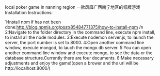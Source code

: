 local poker game in nanning region
一款风靡广西南宁地区的纸牌游戏
Installation Instructions:

1:Install npm if has not been done:http://blog.npmjs.org/post/85484771375/how-to-install-npm /n
2:Navigate to the folder directory in the command line, execute npm install, to install all the node modules.
3:Execute nodemon server.js, to launch the server, the port number is set to 8000.
4:Open another command line window, execute mongod, to lauch the mongo db server.
5:You can open another command line window and execute mongo, to see the data or the database structure.Currently there are four documents.
6:Make necessary adjustments and enjoy the game!(open a brower and the url will be http://localhost:8000/)

